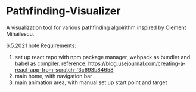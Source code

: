 # Pathfinding-Visualizer
A visualization tool for various pathfinding algoirithm inspired by Clement Mihailescu.

6.5.2021 note
Requirements:
1. set up react repo with npm package manager, webpack as bundler and babel as compiler.
    reference: https://blog.usejournal.com/creating-a-react-app-from-scratch-f3c693b84658
2. main home, with navigation bar
3. main animation area, with manual set up start point and target